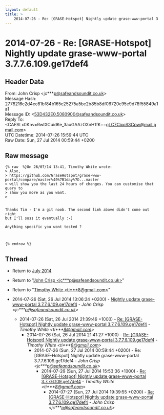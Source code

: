 ```yaml
---
layout: default
title: >
    2014-07-26 - Re: [GRASE-Hotspot] Nightly update grase-www-portal 3.7.7.6.109.ge17def4
---
```


# 2014-07-26 - Re: [GRASE-Hotspot] Nightly update grase-www-portal 3.7.7.6.109.ge17def4

## Header Data

From: John Crisp \<jc***p@safeandsoundit.co.uk\><br>
Message Hash: 2778216c2d4ec81bf84b165e25275a5bc2b85b8df06720c95e9d78f55849a1a1<br>
Message ID: \<53D432E0.5080900@safeandsoundit.co.uk\><br>
Reply To: \<CAESLx0Knv=RwtXCuidKe_3auGAAzOXnH1fK==gLC7CixoS3Cpw@mail.gmail.com\><br>
UTC Datetime: 2014-07-26 15:59:44 UTC<br>
Raw Date: Sun, 27 Jul 2014 00:59:44 +0200<br>

## Raw message

```
{% raw  %}On 26/07/14 13:41, Timothy White wrote:
> Also,
> https://github.com/GraseHotspot/grase-www-portal/compare/master%40%7B1day%7D...master
> will show you the last 24 hours of changes. You can customise that query to
> show you more as you want.
> 


Thanks Tim - I'm a git noob. The second link above didn't come out right
but I'll suss it eventually :-)

Anything specific you want tested ?



{% endraw %}
```

## Thread

+ Return to [July 2014](/archive/2014/07)

+ Return to "[John Crisp <jc***p<span>@</span>safeandsoundit.co.uk>](/authors/jc___p_at_safeandsoundit_co_uk)"
+ Return to "[Timothy White <ti***8<span>@</span>gmail.com>](/authors/ti___8_at_gmail_com)"

+ 2014-07-26 (Sat, 26 Jul 2014 13:06:24 +0200) - [Nightly update grase-www-portal 3.7.7.6.109.ge17def4](/archive/2014/07/085d5f7d704697a21514dfa5f4af2a991d7a60869e89ebe9f393af158312dac4) - _John Crisp \<jc***p@safeandsoundit.co.uk\>_
  + 2014-07-26 (Sat, 26 Jul 2014 21:39:49 +1000) - [Re: [GRASE-Hotspot] Nightly update grase-www-portal 3.7.7.6.109.ge17def4](/archive/2014/07/529313c37fbcaa386403b50fe1d07dc612069eddeef7a018c0b0d1935e16a82e) - _Timothy White \<ti***8@gmail.com\>_
    + 2014-07-26 (Sat, 26 Jul 2014 21:41:27 +1000) - [Re: [GRASE-Hotspot] Nightly update grase-www-portal 3.7.7.6.109.ge17def4](/archive/2014/07/0040767b640cff8867d1f3f402d73934ee0d00679346fc23678d9e421fffd4bb) - _Timothy White \<ti***8@gmail.com\>_
      + 2014-07-26 (Sun, 27 Jul 2014 00:59:44 +0200) - Re: [GRASE-Hotspot] Nightly update grase-www-portal 3.7.7.6.109.ge17def4 - _John Crisp \<jc***p@safeandsoundit.co.uk\>_
        + 2014-07-26 (Sun, 27 Jul 2014 15:53:36 +1000) - [Re: [GRASE-Hotspot] Nightly update grase-www-portal 3.7.7.6.109.ge17def4](/archive/2014/07/d1fa347b1b6060db779c35fc05c255428eeefa33d30aef62e5e376c925c68571) - _Timothy White \<ti***8@gmail.com\>_
          + 2014-07-27 (Sun, 27 Jul 2014 19:39:55 +0200) - [Re: [GRASE-Hotspot] Nightly update grase-www-portal 3.7.7.6.109.ge17def4](/archive/2014/07/59188461b3f42bd4f11f5161c06793a76fe10c79887d269c7a41b1cf3ed10833) - _John Crisp \<jc***p@safeandsoundit.co.uk\>_

